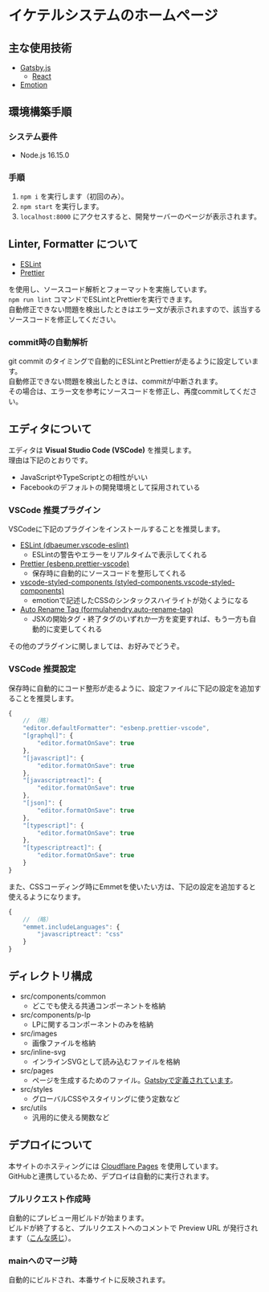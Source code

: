 # イケテルシステムのホームページ

## 主な使用技術
- [Gatsby.js](https://www.gatsbyjs.com/)
  - [React](https://ja.reactjs.org/)
- [Emotion](https://emotion.sh/docs/introduction)

## 環境構築手順
### システム要件
- Node.js 16.15.0

### 手順
1. `npm i` を実行します（初回のみ）。
2. `npm start` を実行します。
3. `localhost:8000` にアクセスすると、開発サーバーのページが表示されます。

## Linter, Formatter について
- [ESLint](https://eslint.org/)
- [Prettier](https://prettier.io/)

を使用し、ソースコード解析とフォーマットを実施しています。  
`npm run lint` コマンドでESLintとPrettierを実行できます。  
自動修正できない問題を検出したときはエラー文が表示されますので、該当するソースコードを修正してください。

### commit時の自動解析
git commit のタイミングで自動的にESLintとPrettierが走るように設定しています。  
自動修正できない問題を検出したときは、commitが中断されます。  
その場合は、エラー文を参考にソースコードを修正し、再度commitしてください。

## エディタについて
エディタは **Visual Studio Code (VSCode)** を推奨します。  
理由は下記のとおりです。
- JavaScriptやTypeScriptとの相性がいい
- Facebookのデフォルトの開発環境として採用されている

### VSCode 推奨プラグイン
VSCodeに下記のプラグインをインストールすることを推奨します。
- [ESLint (dbaeumer.vscode-eslint)](https://marketplace.visualstudio.com/items?itemName=dbaeumer.vscode-eslint)
  - ESLintの警告やエラーをリアルタイムで表示してくれる
- [Prettier (esbenp.prettier-vscode)](https://marketplace.visualstudio.com/items?itemName=esbenp.prettier-vscode)
  - 保存時に自動的にソースコードを整形してくれる
- [vscode-styled-components (styled-components.vscode-styled-components)](https://marketplace.visualstudio.com/items?itemName=styled-components.vscode-styled-components)
  - emotionで記述したCSSのシンタックスハイライトが効くようになる
- [Auto Rename Tag (formulahendry.auto-rename-tag)](https://marketplace.visualstudio.com/items?itemName=formulahendry.auto-rename-tag)
  - JSXの開始タグ・終了タグのいずれか一方を変更すれば、もう一方も自動的に変更してくれる

その他のプラグインに関しましては、お好みでどうぞ。

### VSCode 推奨設定
保存時に自動的にコード整形が走るように、設定ファイルに下記の設定を追加することを推奨します。

```javascript
{
    // （略）
    "editor.defaultFormatter": "esbenp.prettier-vscode",
    "[graphql]": {
        "editor.formatOnSave": true
    },
    "[javascript]": {
        "editor.formatOnSave": true
    },
    "[javascriptreact]": {
        "editor.formatOnSave": true
    },
    "[json]": {
        "editor.formatOnSave": true
    },
    "[typescript]": {
        "editor.formatOnSave": true
    },
    "[typescriptreact]": {
        "editor.formatOnSave": true
    }
}
```

また、CSSコーディング時にEmmetを使いたい方は、下記の設定を追加すると使えるようになります。

```javascript
{
    // （略）
    "emmet.includeLanguages": {
        "javascriptreact": "css"
    }
}
```

## ディレクトリ構成
- src/components/common
  - どこでも使える共通コンポーネントを格納
- src/components/p-lp
  - LPに関するコンポーネントのみを格納
- src/images
  - 画像ファイルを格納
- src/inline-svg
  - インラインSVGとして読み込むファイルを格納
- src/pages
  - ページを生成するためのファイル。[Gatsbyで定義されています](https://www.gatsbyjs.com/docs/reference/routing/creating-routes/#define-routes-in-srcpages)。
- src/styles
  - グローバルCSSやスタイリングに使う定数など
- src/utils
  - 汎用的に使える関数など

## デプロイについて
本サイトのホスティングには [Cloudflare Pages](https://pages.cloudflare.com/) を使用しています。  
GitHubと連携しているため、デプロイは自動的に実行されます。

### プルリクエスト作成時
自動的にプレビュー用ビルドが始まります。  
ビルドが終了すると、プルリクエストへのコメントで Preview URL が発行されます（[こんな感じ](https://github.com/iketeru-system/iketeru_lp/pull/57#issuecomment-1146906616)）。

### mainへのマージ時
自動的にビルドされ、本番サイトに反映されます。
